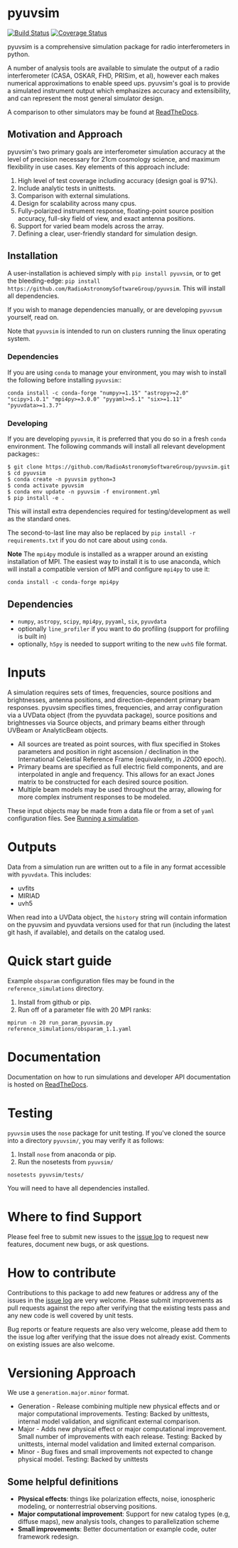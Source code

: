 # pyuvsim

[![Build Status](https://travis-ci.org/RadioAstronomySoftwareGroup/pyuvsim.svg?branch=master)](https://travis-ci.org/RadioAstronomySoftwareGroup/pyuvsim)
[![Coverage Status](https://coveralls.io/repos/github/RadioAstronomySoftwareGroup/pyuvsim/badge.svg?branch=master)](https://coveralls.io/github/RadioAstronomySoftwareGroup/pyuvsim?branch=master)

pyuvsim is a comprehensive simulation package for radio interferometers in python.

A number of analysis tools are available to simulate the output of a radio
interferometer (CASA, OSKAR, FHD, PRISim, et al), however each makes numerical
approximations to enable speed ups. pyuvsim's goal is to provide a simulated
instrument output which emphasizes accuracy and extensibility, and can represent the most
general simulator design.

A comparison to other simulators may be found at [ReadTheDocs](https://pyuvsim.readthedocs.io/en/latest/comparison.html).

## Motivation and Approach
pyuvsim's two primary goals are interferometer simulation accuracy at the level of precision necessary for 21cm cosmology science, and maximum flexibility in use cases. Key elements of this approach include:

1. High level of test coverage including accuracy (design goal is 97%).
2. Include analytic tests in unittests.
3. Comparison with external simulations.
4. Design for scalability across many cpus.
5. Fully-polarized instrument response, floating-point source position accuracy, full-sky field of view, and exact antenna positions.
6. Support for varied beam models across the array.
7. Defining a clear, user-friendly standard for simulation design.

## Installation
A user-installation is achieved simply with `pip install pyuvsim`, or to get the 
bleeding-edge: `pip install https://github.com/RadioAstronomySoftwareGroup/pyuvsim`. 
This will install all dependencies. 

If you wish to manage dependencies manually, or are developing `pyuvsum` yourself, read
on.

Note that `pyuvsim` is intended to run on clusters running the linux operating system.


### Dependencies
If you are using `conda` to manage your environment, you may wish to install the 
following before installing `pyuvsim`::

    conda install -c conda-forge "numpy>=1.15" "astropy>=2.0" "scipy>1.0.1" "mpi4py>=3.0.0" "pyyaml>=5.1" "six>=1.11" "pyuvdata>=1.3.7"

### Developing
If you are developing `pyuvsim`, it is preferred that you do so in a fresh `conda`
environment. The following commands will install all relevant development packages::

    $ git clone https://github.com/RadioAstronomySoftwareGroup/pyuvsim.git
    $ cd pyuvsim
    $ conda create -n pyuvsim python=3
    $ conda activate pyuvsim
    $ conda env update -n pyuvsim -f environment.yml
    $ pip install -e . 

This will install extra dependencies required for testing/development as well as the 
standard ones.

The second-to-last line may also be replaced by `pip install -r requirements.txt` if you
do not care about using `conda`.



**Note**
The `mpi4py` module is installed as a wrapper around an existing installation of MPI. 
The easiest way to install it is to use anaconda, which will install a compatible 
version of MPI and configure `mpi4py` to use it:
```
conda install -c conda-forge mpi4py
```


## Dependencies
* `numpy`, `astropy`, `scipy`, `mpi4py`, `pyyaml`, `six`, `pyuvdata`
* optionally `line_profiler` if you want to do profiling (support for profiling is built in)
* optionally, `h5py` is needed to support writing to the new `uvh5` file format.

# Inputs

A simulation requires sets of times, frequencies, source positions and brightnesses, antenna positions, and direction-dependent primary beam responses. pyuvsim specifies times, frequencies, and array configuration via a UVData object (from the pyuvdata package), source positions and brightnesses via Source objects, and primary beams either through UVBeam or AnalyticBeam objects.

* All sources are treated as point sources, with flux specified in Stokes parameters and position in right ascension / declination in the International Celestial Reference Frame (equivalently, in J2000 epoch).
* Primary beams are specified as full electric field components, and are interpolated in angle and frequency. This allows for an exact Jones matrix to be constructed for each desired source position.
* Multiple beam models may be used throughout the array, allowing for more complex instrument responses to be modeled.

These input objects may be made from a data file or from a set of `yaml` configuration files. See [Running a simulation](https://pyuvsim.readthedocs.io/en/latest/usage.html).

# Outputs

Data from a simulation run are written out to a file in any format accessible with `pyuvdata`. This includes:

* uvfits
* MIRIAD
* uvh5

When read into a UVData object, the `history` string will contain information on the pyuvsim and pyuvdata versions used for that run (including the latest git hash, if available), and details on the catalog used.

# Quick start guide
Example `obsparam` configuration files may be found in the `reference_simulations` directory.

1. Install from github or pip.
2. Run off of a parameter file with 20 MPI ranks:
```
mpirun -n 20 run_param_pyuvsim.py reference_simulations/obsparam_1.1.yaml
```

# Documentation
Documentation on how to run simulations and developer API documentation is hosted on [ReadTheDocs](https://pyuvsim.readthedocs.io).

# Testing

`pyuvsim` uses the `nose` package for unit testing. If you've cloned the source into a directory `pyuvsim/`, you may verify it as follows:

1. Install `nose` from anaconda or pip.
2. Run the nosetests from `pyuvsim/`
```
nosetests pyuvsim/tests/
```

You will need to have all dependencies installed.

# Where to find Support

Please feel free to submit new issues to the [issue log](https://github.com/RadioAstronomySoftwareGroup/pyuvsim/issues) to request new features, document new bugs, or ask questions.

# How to contribute
Contributions to this package to add new features or address any of the
issues in the [issue log](https://github.com/RadioAstronomySoftwareGroup/pyuvsim/issues) are very welcome.
Please submit improvements as pull requests against the repo after verifying that
the existing tests pass and any new code is well covered by unit tests.

Bug reports or feature requests are also very welcome, please add them to the
issue log after verifying that the issue does not already exist.
Comments on existing issues are also welcome.

# Versioning Approach
We use a `generation.major.minor` format.

* Generation - Release combining multiple new physical effects and or major computational improvements.
Testing: Backed by unittests, internal model validation, and significant external comparison.
* Major - Adds new physical effect or major computational improvement. Small number of improvements with each release.
Testing: Backed by unittests, internal model validation and limited external comparison.
* Minor - Bug fixes and small improvements not expected to change physical model.
Testing: Backed by unittests

## Some helpful definitions
* __Physical effects__: things like polarization effects, noise, ionospheric modeling, or nonterrestrial observing positions.
* __Major computational improvement__:  Support for new catalog types (e.g, diffuse maps), new analysis tools, changes to parallelization scheme
* __Small improvements__: Better documentation or example code, outer framework redesign.
